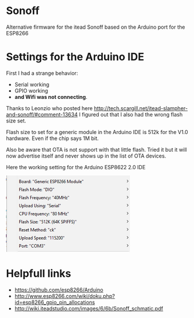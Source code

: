 # Sonoff
Alternative firmware for the itead Sonoff based on the Arduino port for the ESP8266

# Settings for the Arduino IDE

First I had a strange behavior:
* Serial working 
* GPIO working
* **and Wifi was not connecting**.

Thanks to Leonzio who posted here http://tech.scargill.net/itead-slampher-and-sonoff/#comment-13634 I figured out that I also had the wrong flash size set. 

Flash size to set for a generic module in the Arduino IDE is 512k for the V1.0 hardware. Even if the chip says 1M bit.

Also be aware that OTA is not support with that little flash. Tried it but it will now advertise itself and never shows up in the list of OTA devices.

Here the working setting for the Arduino ESP8622 2.0 IDE

![Board settings](BoardSettings.png)

# Helpfull links
* https://github.com/esp8266/Arduino
* http://www.esp8266.com/wiki/doku.php?id=esp8266_gpio_pin_allocations
* http://wiki.iteadstudio.com/images/6/6b/Sonoff_schmatic.pdf
